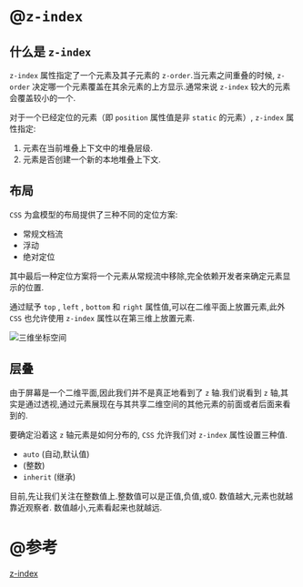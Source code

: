 # @`z-index`

## 什么是 `z-index`

`z-index` 属性指定了一个元素及其子元素的 `z-order`.当元素之间重叠的时候, `z-order` 决定哪一个元素覆盖在其余元素的上方显示.通常来说 `z-index` 较大的元素会覆盖较小的一个.

对于一个已经定位的元素（即 `position` 属性值是非 `static` 的元素）, `z-index` 属性指定:

1. 元素在当前堆叠上下文中的堆叠层级.
2. 元素是否创建一个新的本地堆叠上下文.

## 布局

`CSS` 为盒模型的布局提供了三种不同的定位方案:

- 常规文档流
- 浮动
- 绝对定位

其中最后一种定位方案将一个元素从常规流中移除,完全依赖开发者来确定元素显示的位置.

通过赋予 `top` , `left` , `bottom` 和 `right` 属性值,可以在二维平面上放置元素,此外 `CSS` 也允许使用 `z-index` 属性以在第三维上放置元素.

![三维坐标空间](https://cdn.tutsplus.com/webdesign/uploads/2013/11/x-y-z-axis1.png)

## 层叠

由于屏幕是一个二维平面,因此我们并不是真正地看到了 `z` 轴.我们说看到 `z` 轴,其实是通过透视,通过元素展现在与其共享二维空间的其他元素的前面或者后面来看到的.

要确定沿着这 `z` 轴元素是如何分布的, `CSS` 允许我们对 `z-index` 属性设置三种值.

- `auto` (自动,默认值)
- (整数)
- `inherit` (继承)

目前,先让我们关注在整数值上.整数值可以是正值,负值,或0.
数值越大,元素也就越靠近观察者.
数值越小,元素看起来也就越远.

# @参考

[z-index](https://developer.mozilla.org/zh-CN/docs/Web/CSS/z-index)
